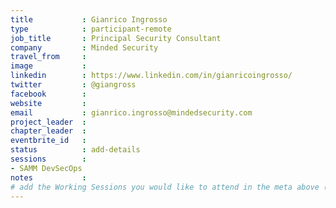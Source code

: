 ```yaml
---
title           : Gianrico Ingrosso
type            : participant-remote
job_title       : Principal Security Consultant
company         : Minded Security
travel_from     :
image           :
linkedin        : https://www.linkedin.com/in/gianricoingrosso/
twitter         : @giangross
facebook        :
website         :
email           : gianrico.ingrosso@mindedsecurity.com
project_leader  :
chapter_leader  :
eventbrite_id   :
status          : add-details
sessions        :
- SAMM DevSecOps
notes           :
# add the Working Sessions you would like to attend in the meta above (use the session's title) e.g. sessions (one per line): -Security Playbooks Diagrams -Hackathon Daily Sessions
---
```


<!-- put more details about participant here -->
